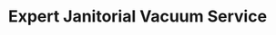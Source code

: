 ---
title: "Expert Janitorial Vacuum Service"
url: /phillipsburg/expert-janitorial-vacuum-service/
shop: vacuum cleaner
---